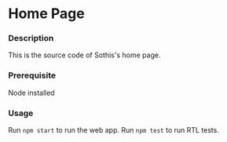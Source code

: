 # Home Page
### Description
This is the source code of Sothis's home page.
### Prerequisite
Node installed
### Usage
Run `npm start` to run the web app.
Run `npm test` to run RTL tests.